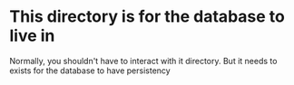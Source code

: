 # This directory is for the database to live in

Normally, you shouldn't have to interact with it directory. But it needs to exists for the database to have persistency